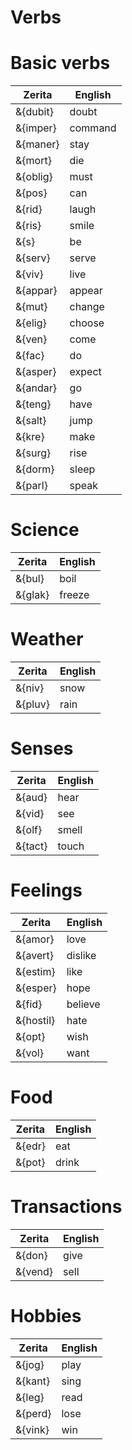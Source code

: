 # <x-trans>Verbs</x-trans>

# <x-trans>Basic verbs</x-trans>

| <x-trans>Zerita</x-trans> | <x-trans>English</x-trans> |
| ------------------------- | -------------------------- |
| &{dubit}                  | <x-trans>doubt</x-trans>   |
| &{imper}                  | <x-trans>command</x-trans> |
| &{maner}                  | <x-trans>stay</x-trans>    |
| &{mort}                   | <x-trans>die</x-trans>     |
| &{oblig}                  | <x-trans>must</x-trans>    |
| &{pos}                    | <x-trans>can</x-trans>     |
| &{rid}                    | <x-trans>laugh</x-trans>   |
| &{ris}                    | <x-trans>smile</x-trans>   |
| &{s}                      | <x-trans>be</x-trans>      |
| &{serv}                   | <x-trans>serve</x-trans>   |
| &{viv}                    | <x-trans>live</x-trans>    |
| &{appar}                  | <x-trans>appear</x-trans>  |
| &{mut}                    | <x-trans>change</x-trans>  |
| &{elig}                   | <x-trans>choose</x-trans>  |
| &{ven}                    | <x-trans>come</x-trans>    |
| &{fac}                    | <x-trans>do</x-trans>      |
| &{asper}                  | <x-trans>expect</x-trans>  |
| &{andar}                  | <x-trans>go</x-trans>      |
| &{teng}                   | <x-trans>have</x-trans>    |
| &{salt}                   | <x-trans>jump</x-trans>    |
| &{kre}                    | <x-trans>make</x-trans>    |
| &{surg}                   | <x-trans>rise</x-trans>    |
| &{dorm}                   | <x-trans>sleep</x-trans>   |
| &{parl}                   | <x-trans>speak</x-trans>   |

# <x-trans>Science</x-trans>

| <x-trans>Zerita</x-trans> | <x-trans>English</x-trans> |
| ------------------------- | -------------------------- |
| &{bul}                    | <x-trans>boil</x-trans>    |
| &{glak}                   | <x-trans>freeze</x-trans>  |

# <x-trans>Weather</x-trans>

| <x-trans>Zerita</x-trans> | <x-trans>English</x-trans> |
| ------------------------- | -------------------------- |
| &{niv}                    | <x-trans>snow</x-trans>    |
| &{pluv}                   | <x-trans>rain</x-trans>    |

# <x-trans>Senses</x-trans>

| <x-trans>Zerita</x-trans> | <x-trans>English</x-trans> |
| ------------------------- | -------------------------- |
| &{aud}                    | <x-trans>hear</x-trans>    |
| &{vid}                    | <x-trans>see</x-trans>     |
| &{olf}                    | <x-trans>smell</x-trans>   |
| &{tact}                   | <x-trans>touch</x-trans>   |

# <x-trans>Feelings</x-trans>

| <x-trans>Zerita</x-trans> | <x-trans>English</x-trans> |
| ------------------------- | -------------------------- |
| &{amor}                   | <x-trans>love</x-trans>    |
| &{avert}                  | <x-trans>dislike</x-trans> |
| &{estim}                  | <x-trans>like</x-trans>    |
| &{esper}                  | <x-trans>hope</x-trans>    |
| &{fid}                    | <x-trans>believe</x-trans> |
| &{hostil}                 | <x-trans>hate</x-trans>    |
| &{opt}                    | <x-trans>wish</x-trans>    |
| &{vol}                    | <x-trans>want</x-trans>    |

# <x-trans>Food</x-trans>

| <x-trans>Zerita</x-trans> | <x-trans>English</x-trans> |
| ------------------------- | -------------------------- |
| &{edr}                    | <x-trans>eat</x-trans>     |
| &{pot}                    | <x-trans>drink</x-trans>   |

# <x-trans>Transactions</x-trans>

| <x-trans>Zerita</x-trans> | <x-trans>English</x-trans> |
| ------------------------- | -------------------------- |
| &{don}                    | <x-trans>give</x-trans>    |
| &{vend}                   | <x-trans>sell</x-trans>    |

# <x-trans>Hobbies</x-trans>

| <x-trans>Zerita</x-trans> | <x-trans>English</x-trans> |
| ------------------------- | -------------------------- |
| &{jog}                    | <x-trans>play</x-trans>    |
| &{kant}                   | <x-trans>sing</x-trans>    |
| &{leg}                    | <x-trans>read</x-trans>    |
| &{perd}                   | <x-trans>lose</x-trans>    |
| &{vink}                   | <x-trans>win</x-trans>     |
